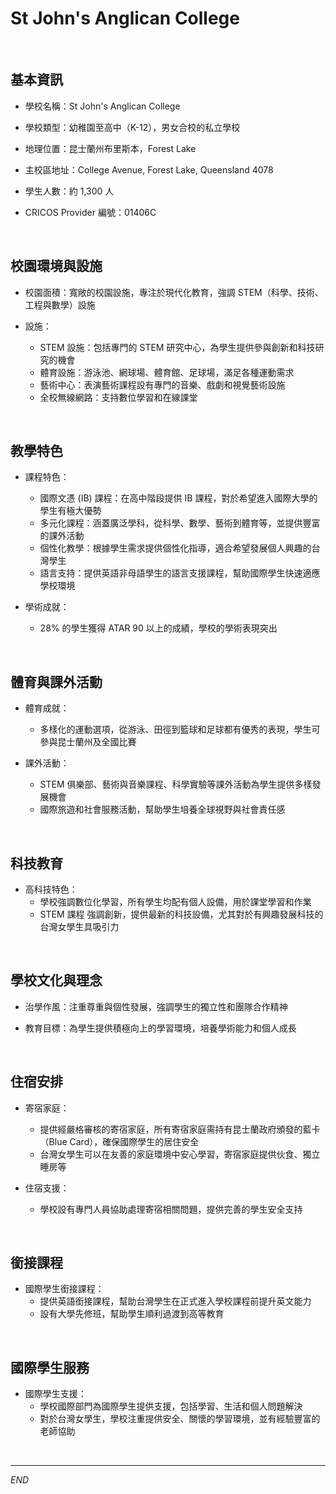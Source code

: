 # St John's Anglican College

<br>

## 基本資訊

- 學校名稱：St John's Anglican College

- 學校類型：幼稚園至高中（K-12），男女合校的私立學校

- 地理位置：昆士蘭州布里斯本，Forest Lake

- 主校區地址：College Avenue, Forest Lake, Queensland 4078

- 學生人數：約 1,300 人

- CRICOS Provider 編號：01406C

<br>

## 校園環境與設施

- 校園面積：寬敞的校園設施，專注於現代化教育，強調 STEM（科學、技術、工程與數學）設施

- 設施：
  - STEM 設施：包括專門的 STEM 研究中心，為學生提供參與創新和科技研究的機會
  - 體育設施：游泳池、網球場、體育館、足球場，滿足各種運動需求
  - 藝術中心：表演藝術課程設有專門的音樂、戲劇和視覺藝術設施
  - 全校無線網路：支持數位學習和在線課堂

<br>

## 教學特色

- 課程特色：
  - 國際文憑 (IB) 課程：在高中階段提供 IB 課程，對於希望進入國際大學的學生有極大優勢
  - 多元化課程：涵蓋廣泛學科，從科學、數學、藝術到體育等，並提供豐富的課外活動
  - 個性化教學：根據學生需求提供個性化指導，適合希望發展個人興趣的台灣學生
  - 語言支持：提供英語非母語學生的語言支援課程，幫助國際學生快速適應學校環境

- 學術成就：
  - 28% 的學生獲得 ATAR 90 以上的成績，學校的學術表現突出

<br>

## 體育與課外活動

- 體育成就：
  - 多樣化的運動選項，從游泳、田徑到籃球和足球都有優秀的表現，學生可參與昆士蘭州及全國比賽

- 課外活動：
  - STEM 俱樂部、藝術與音樂課程、科學實驗等課外活動為學生提供多樣發展機會
  - 國際旅遊和社會服務活動，幫助學生培養全球視野與社會責任感

<br>

## 科技教育

- 高科技特色：
  - 學校強調數位化學習，所有學生均配有個人設備，用於課堂學習和作業
  - STEM 課程 強調創新，提供最新的科技設備，尤其對於有興趣發展科技的台灣女學生具吸引力

<br>

## 學校文化與理念

- 治學作風：注重尊重與個性發展，強調學生的獨立性和團隊合作精神

- 教育目標：為學生提供積極向上的學習環境，培養學術能力和個人成長

<br>

## 住宿安排

- 寄宿家庭：
  - 提供經嚴格審核的寄宿家庭，所有寄宿家庭需持有昆士蘭政府頒發的藍卡（Blue Card），確保國際學生的居住安全
  - 台灣女學生可以在友善的家庭環境中安心學習，寄宿家庭提供伙食、獨立睡房等

- 住宿支援：
  - 學校設有專門人員協助處理寄宿相關問題，提供完善的學生安全支持

<br>

## 銜接課程

- 國際學生銜接課程：
  - 提供英語銜接課程，幫助台灣學生在正式進入學校課程前提升英文能力
  - 設有大學先修班，幫助學生順利過渡到高等教育

<br>

## 國際學生服務

- 國際學生支援：
  - 學校國際部門為國際學生提供支援，包括學習、生活和個人問題解決
  - 對於台灣女學生，學校注重提供安全、關懷的學習環境，並有經驗豐富的老師協助

<br>

___

_END_